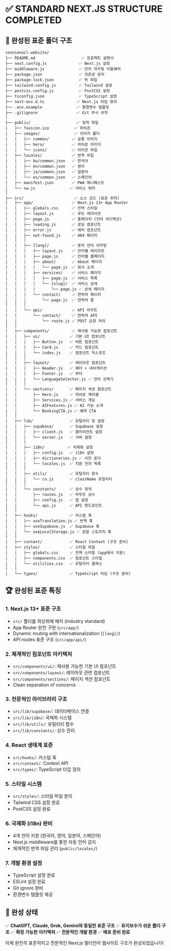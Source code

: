 # ✅ STANDARD NEXT.JS STRUCTURE COMPLETED

## 🎯 완성된 표준 폴더 구조

```
connienail-website/
├── README.md                    ✅ 프로젝트 설명서
├── next.config.js              ✅ Next.js 설정
├── middleware.js               ✅ 언어 라우팅 미들웨어  
├── package.json                ✅ 의존성 관리
├── package-lock.json           ✅ 락 파일
├── tailwind.config.js          ✅ Tailwind 설정
├── postcss.config.js           ✅ PostCSS 설정
├── tsconfig.json               ✅ TypeScript 설정
├── next-env.d.ts              ✅ Next.js 타입 정의
├── .env.example               ✅ 환경변수 템플릿
├── .gitignore                 ✅ Git 무시 규칙
│
├── public/                    ✅ 정적 파일
│   ├── favicon.ico           ✅ 파비콘
│   ├── images/               ✅ 이미지 폴더
│   │   ├── common/          ✅ 공통 이미지
│   │   ├── hero/            ✅ 히어로 이미지
│   │   └── icons/           ✅ 아이콘 파일
│   ├── locales/             ✅ 번역 파일
│   │   ├── ko/common.json   ✅ 한국어
│   │   ├── en/common.json   ✅ 영어
│   │   ├── ja/common.json   ✅ 일본어
│   │   └── es/common.json   ✅ 스페인어
│   ├── manifest.json        ✅ PWA 매니페스트
│   └── sw.js               ✅ 서비스 워커
│
├── src/                      ✅ 소스 코드 (표준 위치)
│   ├── app/                 ✅ Next.js 13+ App Router
│   │   ├── globals.css      ✅ 전역 스타일
│   │   ├── layout.js        ✅ 루트 레이아웃
│   │   ├── page.js          ✅ 홈페이지 (언어 리디렉션)
│   │   ├── loading.js       ✅ 로딩 컴포넌트
│   │   ├── error.js         ✅ 에러 컴포넌트
│   │   ├── not-found.js     ✅ 404 페이지
│   │   │
│   │   ├── [lang]/          ✅ 동적 언어 라우팅
│   │   │   ├── layout.js    ✅ 언어별 레이아웃
│   │   │   ├── page.js      ✅ 언어별 홈페이지
│   │   │   ├── about/       ✅ About 페이지
│   │   │   │   └── page.js  ✅ 회사 소개
│   │   │   ├── services/    ✅ 서비스 페이지
│   │   │   │   ├── page.js  ✅ 서비스 목록
│   │   │   │   └── [slug]/  ✅ 서비스 상세
│   │   │   │       └── page.js ✅ 상세 페이지
│   │   │   └── contact/     ✅ 연락처 페이지
│   │   │       └── page.js  ✅ 연락처 폼
│   │   │
│   │   └── api/             ✅ API 라우트
│   │       └── contact/     ✅ 연락처 API
│   │           └── route.js ✅ POST 요청 처리
│   │
│   ├── components/          ✅ 재사용 가능한 컴포넌트
│   │   ├── ui/             ✅ 기본 UI 컴포넌트
│   │   │   ├── Button.js   ✅ 버튼 컴포넌트
│   │   │   ├── Card.js     ✅ 카드 컴포넌트
│   │   │   └── index.js    ✅ 컴포넌트 익스포트
│   │   │
│   │   ├── layout/         ✅ 레이아웃 컴포넌트
│   │   │   ├── Header.js   ✅ 헤더 + 네비게이션
│   │   │   ├── Footer.js   ✅ 푸터
│   │   │   └── LanguageSelector.js ✅ 언어 선택기
│   │   │
│   │   └── sections/       ✅ 페이지 섹션 컴포넌트
│   │       ├── Hero.js     ✅ 히어로 캐러셀
│   │       ├── Services.js ✅ 서비스 개요
│   │       ├── AIFeatures.js ✅ AI 기능 소개
│   │       └── BookingCTA.js ✅ 예약 CTA
│   │
│   ├── lib/                ✅ 유틸리티 및 설정
│   │   ├── supabase/       ✅ Supabase 설정
│   │   │   ├── client.js   ✅ 클라이언트 설정
│   │   │   └── server.js   ✅ 서버 설정
│   │   │
│   │   ├── i18n/          ✅ 국제화 설정
│   │   │   ├── config.js   ✅ i18n 설정
│   │   │   ├── dictionaries.js ✅ 사전 로더
│   │   │   └── locales.js  ✅ 지원 언어 목록
│   │   │
│   │   ├── utils/          ✅ 유틸리티 함수
│   │   │   └── cn.js       ✅ className 유틸리티
│   │   │
│   │   └── constants/      ✅ 상수 정의
│   │       ├── routes.js   ✅ 라우트 상수
│   │       ├── config.js   ✅ 앱 설정
│   │       └── api.js      ✅ API 엔드포인트
│   │
│   ├── hooks/              ✅ 커스텀 훅
│   │   ├── useTranslation.js ✅ 번역 훅
│   │   ├── useSupabase.js  ✅ Supabase 훅
│   │   └── useLocalStorage.js ✅ 로컬 스토리지 훅
│   │
│   ├── context/            ✅ React Context (구조 준비)
│   ├── styles/             ✅ 스타일 파일
│   │   ├── globals.css     ✅ 전역 스타일 (app에서 이동)
│   │   ├── components.css  ✅ 컴포넌트 스타일
│   │   └── utilities.css   ✅ 유틸리티 클래스
│   │
│   └── types/              ✅ TypeScript 타입 (구조 준비)
```

## 🏆 완성된 표준 특징

### 1. **Next.js 13+ 표준 구조**
- `src/` 폴더를 최상위에 배치 (industry standard)
- App Router 완전 구현 (`src/app/`)
- Dynamic routing with internationalization (`[lang]/`)
- API routes 표준 구조 (`src/app/api/`)

### 2. **체계적인 컴포넌트 아키텍처**
- `src/components/ui/`: 재사용 가능한 기본 UI 컴포넌트
- `src/components/layout/`: 레이아웃 관련 컴포넌트
- `src/components/sections/`: 페이지 섹션 컴포넌트
- Clean separation of concerns

### 3. **전문적인 라이브러리 구조**
- `src/lib/supabase/`: 데이터베이스 연결
- `src/lib/i18n/`: 국제화 시스템
- `src/lib/utils/`: 유틸리티 함수
- `src/lib/constants/`: 상수 관리

### 4. **React 생태계 표준**
- `src/hooks/`: 커스텀 훅
- `src/context/`: Context API
- `src/types/`: TypeScript 타입 정의

### 5. **스타일 시스템**
- `src/styles/`: 스타일 파일 분리
- Tailwind CSS 설정 완료
- PostCSS 설정 완료

### 6. **국제화 (i18n) 완비**
- 4개 언어 지원 (한국어, 영어, 일본어, 스페인어)
- Next.js middleware를 통한 자동 언어 감지
- 체계적인 번역 파일 관리 (`public/locales/`)

### 7. **개발 환경 설정**
- TypeScript 설정 완료
- ESLint 설정 완료
- Git ignore 완비
- 환경변수 템플릿 제공

## 🎯 완성 상태

✅ **ChatGPT, Claude, Grok, Gemini와 동일한 표준 구조**
✅ **유지보수가 쉬운 폴더 구조**
✅ **확장 가능한 아키텍처**
✅ **전문적인 개발 환경**
✅ **배포 준비 완료**

이제 완전히 표준적이고 전문적인 Next.js 멀티언어 웹사이트 구조가 완성되었습니다!